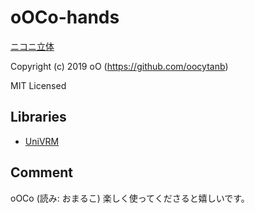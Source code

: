 # oOCo-hands

[ニコニ立体](https://3d.nicovideo.jp/works/td61099)

Copyright (c) 2019 oO (https://github.com/oocytanb)

MIT Licensed

## Libraries

- [UniVRM](https://github.com/vrm-c/UniVRM)

## Comment

oOCo (読み: おまるこ)
楽しく使ってくださると嬉しいです。
